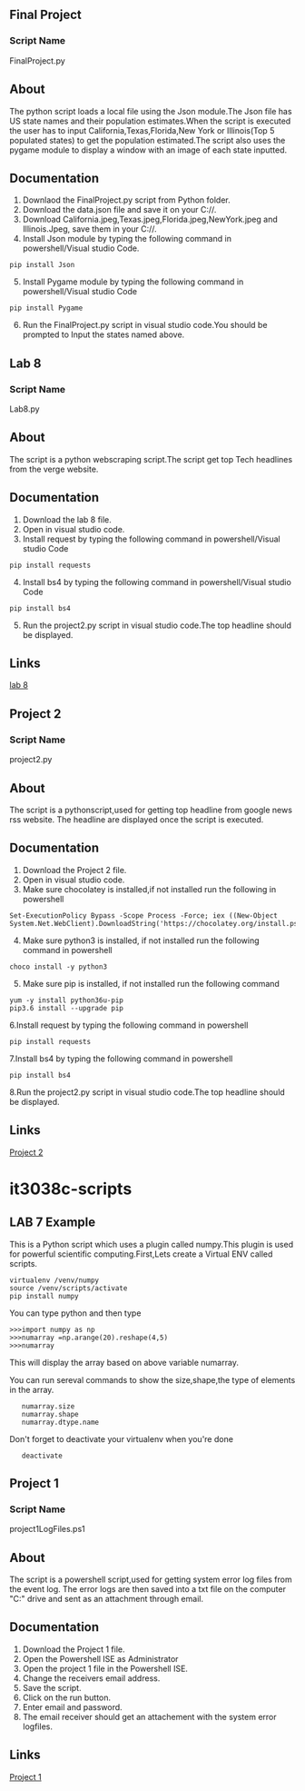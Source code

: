 ## Final Project

### Script Name
 FinalProject.py
 
## About
The python script loads a local file using the Json module.The Json file has US state names and their population estimates.When the script is executed the user has to input California,Texas,Florida,New York or Illinois(Top 5 populated states) to get the population estimated.The script also uses the pygame module to display a window with an image of each state inputted.

## Documentation
1. Downlaod the FinalProject.py script from Python folder.
2. Download the data.json file and save it on your C://.
3. Download California.jpeg,Texas.jpeg,Florida.jpeg,NewYork.jpeg and Illinois.Jpeg, save them in your C://.
4. Install Json module by typing the following command in powershell/Visual studio Code.
  ```
  pip install Json
  ```
5. Install Pygame module by typing the following command in powershell/Visual studio Code
  ```
  pip install Pygame
  ```
6. Run the FinalProject.py script in visual studio code.You should be prompted to Input the states named above.


## Lab 8

### Script Name
 Lab8.py
 
## About
The script is a python webscraping script.The script get top Tech headlines from the verge website.

## Documentation
1. Download the lab 8 file.
2. Open in visual studio code. 
3. Install request by typing the following command in powershell/Visual studio Code
  ```
  pip install requests
  ```
4. Install bs4 by typing the following command in powershell/Visual studio Code
  ```
  pip install bs4
  ```
5. Run the project2.py script in visual studio code.The top headline should be displayed.

## Links
[lab 8](https://github.uc.edu/patelm7/it3038c-scripts/blob/master/python/lab8.py)

## Project 2

### Script Name
 project2.py
 
## About

The script is a pythonscript,used for getting top headline from google news rss website.
The headline are displayed once the script is executed.

## Documentation
1. Download the Project 2 file.
2. Open in visual studio code. 
3. Make sure chocolatey is installed,if not installed run the following in powershell
```
Set-ExecutionPolicy Bypass -Scope Process -Force; iex ((New-Object   System.Net.WebClient).DownloadString('https://chocolatey.org/install.ps1'))

```
4. Make sure python3 is installed, if not installed run the following command in powershell
```
choco install -y python3
```
5. Make sure pip is installed, if not installed run the following command
```
yum -y install python36u-pip
pip3.6 install --upgrade pip
```
6.Install request by typing the following command in powershell
```
pip install requests
```
7.Install bs4 by typing the following command in powershell
```
pip install bs4
```
8.Run the project2.py script in visual studio code.The top headline should be displayed.


## Links
[Project 2](https://github.uc.edu/patelm7/it3038c-scripts/blob/master/python/Project2.py)



# it3038c-scripts

## LAB 7 Example

This is a Python script which uses a plugin called numpy.This plugin is used for powerful scientific computing.First,Lets create a Virtual ENV called scripts.
   ```
   virtualenv /venv/numpy
   source /venv/scripts/activate
   pip install numpy
   ```
You can type python and then type 
  ```
  >>>import numpy as np
  >>>numarray =np.arange(20).reshape(4,5) 
  >>>numarray 
   ```
   
This will display the array based on above variable numarray.

You can run sereval commands to show the size,shape,the type of elements in the array. 
```
   numarray.size
   numarray.shape
   numarray.dtype.name
 ```  
 
 Don't forget to deactivate your virtualenv when you're done
 
 ```
    deactivate
 ```
   
   

## Project 1

### Script Name
 project1LogFiles.ps1
 
## About

The script is a powershell script,used for getting system error log files from the event log.
The error logs are then saved into a txt file on the computer "C:\" drive and sent as an attachment through email.

## Documentation
1. Download the Project 1 file.
2. Open the Powershell ISE as Administrator
3. Open the project 1 file in the Powershell ISE.
4. Change the receivers email address.
5. Save the script.
6. Click on the run button.
7. Enter email and password. 
8. The email receiver should get an attachement with the system error logfiles.

## Links
[Project 1](https://github.uc.edu/patelm7/it3038c-scripts/blob/master/powershell/Project1LogFiles.ps1)



